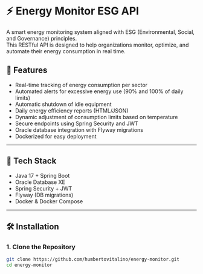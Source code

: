 # ⚡ Energy Monitor ESG API

A smart energy monitoring system aligned with ESG (Environmental, Social, and Governance) principles.  
This RESTful API is designed to help organizations monitor, optimize, and automate their energy consumption in real time.

## 📌 Features

- Real-time tracking of energy consumption per sector
- Automated alerts for excessive energy use (90% and 100% of daily limits)
- Automatic shutdown of idle equipment
- Daily energy efficiency reports (HTML/JSON)
- Dynamic adjustment of consumption limits based on temperature
- Secure endpoints using Spring Security and JWT
- Oracle database integration with Flyway migrations
- Dockerized for easy deployment

---

## 🚀 Tech Stack

- Java 17 + Spring Boot
- Oracle Database XE
- Spring Security + JWT
- Flyway (DB migrations)
- Docker & Docker Compose

---

## 🛠️ Installation

### 1. Clone the Repository

```bash
git clone https://github.com/humbertovitalino/energy-monitor.git
cd energy-monitor
